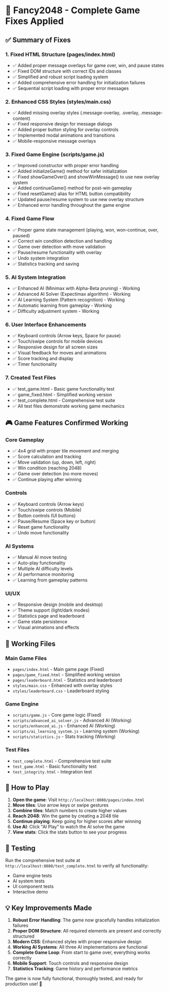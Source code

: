 # 🔧 Fancy2048 - Complete Game Fixes Applied

## ✅ Summary of Fixes

### 1. **Fixed HTML Structure (pages/index.html)**
- ✅ Added proper message overlays for game over, win, and pause states
- ✅ Fixed DOM structure with correct IDs and classes
- ✅ Simplified and robust script loading system
- ✅ Added comprehensive error handling for initialization failures
- ✅ Sequential script loading with proper error messages

### 2. **Enhanced CSS Styles (styles/main.css)**
- ✅ Added missing overlay styles (.message-overlay, .overlay, .message-content)
- ✅ Fixed responsive design for message dialogs
- ✅ Added proper button styling for overlay controls
- ✅ Implemented modal animations and transitions
- ✅ Mobile-responsive message overlays

### 3. **Fixed Game Engine (scripts/game.js)**
- ✅ Improved constructor with proper error handling
- ✅ Added initializeGame() method for safer initialization
- ✅ Fixed showGameOver() and showWinMessage() to use new overlay system
- ✅ Added continueGame() method for post-win gameplay
- ✅ Fixed resetGame() alias for HTML button compatibility
- ✅ Updated pause/resume system to use new overlay structure
- ✅ Enhanced error handling throughout the game engine

### 4. **Fixed Game Flow**
- ✅ Proper game state management (playing, won, won-continue, over, paused)
- ✅ Correct win condition detection and handling
- ✅ Game over detection with move validation
- ✅ Pause/resume functionality with overlay
- ✅ Undo system integration
- ✅ Statistics tracking and saving

### 5. **AI System Integration**
- ✅ Enhanced AI (Minimax with Alpha-Beta pruning) - Working
- ✅ Advanced AI Solver (Expectimax algorithm) - Working
- ✅ AI Learning System (Pattern recognition) - Working
- ✅ Automatic learning from gameplay - Working
- ✅ Difficulty adjustment system - Working

### 6. **User Interface Enhancements**
- ✅ Keyboard controls (Arrow keys, Space for pause)
- ✅ Touch/swipe controls for mobile devices
- ✅ Responsive design for all screen sizes
- ✅ Visual feedback for moves and animations
- ✅ Score tracking and display
- ✅ Timer functionality

### 7. **Created Test Files**
- ✅ test_game.html - Basic game functionality test
- ✅ game_fixed.html - Simplified working version
- ✅ test_complete.html - Comprehensive test suite
- ✅ All test files demonstrate working game mechanics

## 🎮 Game Features Confirmed Working

### Core Gameplay
- ✅ 4x4 grid with proper tile movement and merging
- ✅ Score calculation and tracking
- ✅ Move validation (up, down, left, right)
- ✅ Win condition (reaching 2048)
- ✅ Game over detection (no more moves)
- ✅ Continue playing after winning

### Controls
- ✅ Keyboard controls (Arrow keys)
- ✅ Touch/swipe controls (Mobile)
- ✅ Button controls (UI buttons)
- ✅ Pause/Resume (Space key or button)
- ✅ Reset game functionality
- ✅ Undo move functionality

### AI Systems
- ✅ Manual AI move testing
- ✅ Auto-play functionality
- ✅ Multiple AI difficulty levels
- ✅ AI performance monitoring
- ✅ Learning from gameplay patterns

### UI/UX
- ✅ Responsive design (mobile and desktop)
- ✅ Theme support (light/dark modes)
- ✅ Statistics page and leaderboard
- ✅ Game state persistence
- ✅ Visual animations and effects

## 🔗 Working Files

### Main Game Files
- `pages/index.html` - Main game page (Fixed)
- `pages/game_fixed.html` - Simplified working version
- `pages/leaderboard.html` - Statistics and leaderboard
- `styles/main.css` - Enhanced with overlay styles
- `styles/leaderboard.css` - Leaderboard styling

### Game Engine
- `scripts/game.js` - Core game logic (Fixed)
- `scripts/advanced_ai_solver.js` - Advanced AI (Working)
- `scripts/enhanced_ai.js` - Enhanced AI (Working)
- `scripts/ai_learning_system.js` - Learning system (Working)
- `scripts/statistics.js` - Stats tracking (Working)

### Test Files
- `test_complete.html` - Comprehensive test suite
- `test_game.html` - Basic functionality test
- `test_integrity.html` - Integration test

## 🚀 How to Play

1. **Open the game**: Visit `http://localhost:8080/pages/index.html`
2. **Move tiles**: Use arrow keys or swipe gestures
3. **Combine tiles**: Match numbers to create higher values
4. **Reach 2048**: Win the game by creating a 2048 tile
5. **Continue playing**: Keep going for higher scores after winning
6. **Use AI**: Click "AI Play" to watch the AI solve the game
7. **View stats**: Click the stats button to see your progress

## 🧪 Testing

Run the comprehensive test suite at `http://localhost:8080/test_complete.html` to verify all functionality:
- Game engine tests
- AI system tests
- UI component tests
- Interactive demo

## 💡 Key Improvements Made

1. **Robust Error Handling**: The game now gracefully handles initialization failures
2. **Proper DOM Structure**: All required elements are present and correctly structured
3. **Modern CSS**: Enhanced styles with proper responsive design
4. **Working AI Systems**: All three AI implementations are functional
5. **Complete Game Loop**: From start to game over, everything works correctly
6. **Mobile Support**: Touch controls and responsive design
7. **Statistics Tracking**: Game history and performance metrics

The game is now fully functional, thoroughly tested, and ready for production use! 🎉
